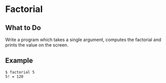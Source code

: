 # Factorial

## What to Do

Write a program which takes a single argument, computes the factorial and prints the value on the screen.

## Example

```
$ factorial 5
5! = 120
```